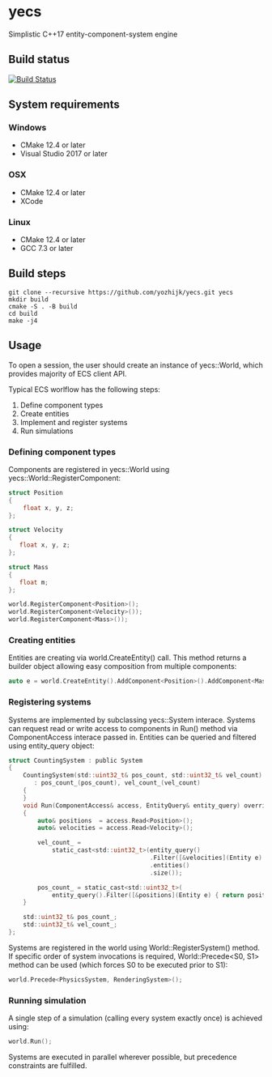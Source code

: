 # yecs

Simplistic C++17 entity-component-system engine

## Build status

[![Build Status](https://travis-ci.org/yozhijk/yecs.svg?branch=master)](https://travis-ci.org/yozhijk/yecs)

## System requirements

### Windows

- CMake 12.4 or later
- Visual Studio 2017 or later

### OSX

- CMake 12.4 or later
- XCode

### Linux

- CMake 12.4 or later
- GCC 7.3 or later

## Build steps

```
git clone --recursive https://github.com/yozhijk/yecs.git yecs
mkdir build
cmake -S . -B build
cd build
make -j4
```


## Usage

To open a session, the user should create an instance of yecs::World, which provides majority of ECS client API.

Typical ECS worlflow has the following steps:

1) Define component types
2) Create entities
3) Implement and register systems
4) Run simulations

### Defining component types

Components are registered in yecs::World using yecs::World::RegisterComponent<T>:
  
```c
struct Position
{
    float x, y, z;
};

struct Velocity
{
   float x, y, z;
};

struct Mass
{
   float m;
};

world.RegisterComponent<Position>();
world.RegisterComponent<Velocity>());
world.RegisterComponent<Mass>());
```

### Creating entities

Entities are creating via world.CreateEntity() call. This method returns a builder object allowing easy composition from multiple components:
  
```c
auto e = world.CreateEntity().AddComponent<Position>().AddComponent<Mass>().Build();
```

### Registering systems

Systems are implemented by subclassing yecs::System interace. Systems can request read or write access to components in Run() method via ComponentAccess interace passed in. Entities can be queried and filtered using entity_query object:

```c
struct CountingSystem : public System
{
    CountingSystem(std::uint32_t& pos_count, std::uint32_t& vel_count)
       : pos_count_(pos_count), vel_count_(vel_count)
    {
    }
    void Run(ComponentAccess& access, EntityQuery& entity_query) override
    {
        auto& positions  = access.Read<Position>();
        auto& velocities = access.Read<Velocity>();

        vel_count_ =
            static_cast<std::uint32_t>(entity_query()
                                       .Filter([&velocities](Entity e) { return velocities.HasComponent(e); })
                                       .entities()
                                       .size());

        pos_count_ = static_cast<std::uint32_t>(
            entity_query().Filter([&positions](Entity e) { return positions.HasComponent(e); }).entities().size());
    }

    std::uint32_t& pos_count_;
    std::uint32_t& vel_count_;
};
```

Systems are registered in the world using World::RegisterSystem<T>() method. If specific order of system invocations is required, World::Precede<S0, S1> method can be used (which forces S0 to be executed prior to S1):
  
```c
world.Precede<PhysicsSystem, RenderingSystem>();
```

### Running simulation

A single step of a simulation (calling every system exactly once) is achieved using:

```c
world.Run();
```

Systems are executed in parallel wherever possible, but precedence constraints are fulfilled. 




